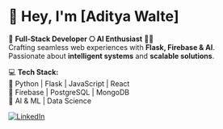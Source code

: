 # 👋 Hey, I'm [Aditya Walte]  

🚀 **Full-Stack Developer ⎔ AI Enthusiast** 🧠💡  
Crafting seamless web experiences with **Flask, Firebase & AI**.  
Passionate about **intelligent systems** and **scalable solutions**.  

💻 **Tech Stack:**  
🔹 Python | Flask | JavaScript | React  
🔹 Firebase | PostgreSQL | MongoDB  
🔹 AI & ML | Data Science

[![LinkedIn](https://img.shields.io/badge/LinkedIn-blue?style=flat&logo=linkedin)]([https://linkedin.com/in/](https://www.linkedin.com/in/adityawalte?utm_source=share&utm_campaign=share_via&utm_content=profile&utm_medium=android_app)) 
